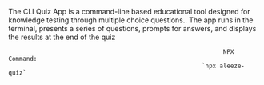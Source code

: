  The CLI Quiz App is a command-line based educational tool designed for knowledge testing through multiple choice questions..
 The app runs in the terminal, presents a series of questions, prompts for answers,
 and displays the results at the end of the quiz 

                                                                NPX Command:
                                                          `npx aleeze-quiz`      
